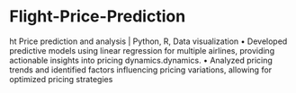 # Flight-Price-Prediction
ht Price prediction and analysis | Python, R, Data visualization • Developed predictive models using linear regression for multiple airlines, providing actionable insights into pricing dynamics.dynamics. • Analyzed pricing trends and identified factors influencing pricing variations, allowing for optimized pricing strategies
